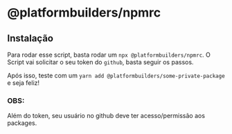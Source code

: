 # @platformbuilders/npmrc

## Instalação

Para rodar esse script, basta rodar um `npx @platformbuilders/npmrc`.
O Script vai solicitar o seu token do `github`, basta seguir os passos.

Após isso, teste com um `yarn add @platformbuilders/some-private-package` e seja feliz!

### OBS:

Além do token, seu usuário no github deve ter acesso/permissão aos packages.
